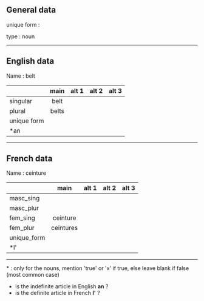 ## General data

unique form :

type : noun

---

## English data

Name : belt

|             | main  | alt 1 | alt 2 | alt 3 |
| :---------- | :---: | :---: | :---: | ----- |
| singular    | belt  |       |       |       |
| plural      | belts |       |       |       |
| unique form |       |       |       |       |
| \*an        |       |       |       |       |

---

## French data

Name : ceinture

|             |   main    | alt 1 | alt 2 | alt 3 |
| :---------- | :-------: | :---: | :---: | :---: |
| masc_sing   |           |       |       |       |
| masc_plur   |           |       |       |       |
| fem_sing    | ceinture  |       |       |       |
| fem_plur    | ceintures |       |       |       |
| unique_form |           |       |       |       |
| \*l'        |           |       |       |       |

---

\* : only for the nouns, mention 'true' or 'x' if true, else leave blank if false (most common case)

- is the indefinite article in English **an** ?
- is the definite article in French **l'** ?
